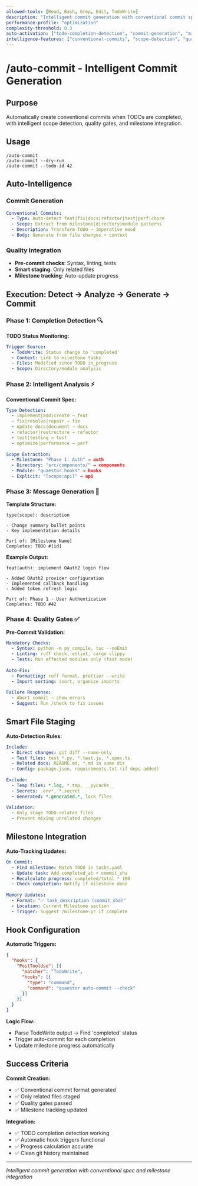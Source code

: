 ```yaml
---
allowed-tools: [Read, Bash, Grep, Edit, TodoWrite]
description: "Intelligent commit generation with conventional commit spec and milestone integration"
performance-profile: "optimization"
complexity-threshold: 0.3
auto-activation: ["todo-completion-detection", "commit-generation", "milestone-tracking"]
intelligence-features: ["conventional-commits", "scope-detection", "quality-gates"]
---
```


# /auto-commit - Intelligent Commit Generation

## Purpose
Automatically create conventional commits when TODOs are completed, with intelligent scope detection, quality gates, and milestone integration.

## Usage
```
/auto-commit
/auto-commit --dry-run
/auto-commit --todo-id 42
```

## Auto-Intelligence

### Commit Generation
```yaml
Conventional Commits:
  - Type: Auto-detect feat|fix|docs|refactor|test|perf|chore
  - Scope: Extract from milestone|directory|module patterns
  - Description: Transform TODO → imperative mood
  - Body: Generate from file changes + context
```

### Quality Integration
- **Pre-commit checks**: Syntax, linting, tests
- **Smart staging**: Only related files
- **Milestone tracking**: Auto-update progress

## Execution: Detect → Analyze → Generate → Commit

### Phase 1: Completion Detection 🔍
**TODO Status Monitoring:**
```yaml
Trigger Source:
  - TodoWrite: Status change to 'completed'
  - Context: Link to milestone tasks
  - Files: Modified since TODO in_progress
  - Scope: Directory/module analysis
```

### Phase 2: Intelligent Analysis ⚡
**Conventional Commit Spec:**
```yaml
Type Detection:
  - implement|add|create → feat
  - fix|resolve|repair → fix
  - update docs|document → docs
  - refactor|restructure → refactor
  - test|testing → test
  - optimize|performance → perf
  
Scope Extraction:
  - Milestone: "Phase 1: Auth" → auth
  - Directory: "src/components/" → components
  - Module: "quaestor.hooks" → hooks
  - Explicit: "[scope:api]" → api
```

### Phase 3: Message Generation 📝
**Template Structure:**
```
type(scope): description

- Change summary bullet points
- Key implementation details

Part of: [Milestone Name]
Completes: TODO #[id]
```

**Example Output:**
```
feat(auth): implement OAuth2 login flow

- Added OAuth2 provider configuration
- Implemented callback handling
- Added token refresh logic

Part of: Phase 1 - User Authentication
Completes: TODO #42
```

### Phase 4: Quality Gates ✅
**Pre-Commit Validation:**
```yaml
Mandatory Checks:
  - Syntax: python -m py_compile, tsc --noEmit
  - Linting: ruff check, eslint, cargo clippy
  - Tests: Run affected modules only (fast mode)
  
Auto-Fix:
  - Formatting: ruff format, prettier --write
  - Import sorting: isort, organize imports
  
Failure Response:
  - Abort commit → show errors
  - Suggest: Run /check to fix issues
```

## Smart File Staging

**Auto-Detection Rules:**
```yaml
Include:
  - Direct changes: git diff --name-only
  - Test files: test_*.py, *.test.js, *.spec.ts
  - Related docs: README.md, *.md in same dir
  - Config: package.json, requirements.txt (if deps added)
  
Exclude:
  - Temp files: *.log, *.tmp, __pycache__
  - Secrets: .env*, *.secret
  - Generated: *.generated.*, lock files
  
Validation:
  - Only stage TODO-related files
  - Prevent mixing unrelated changes
```

## Milestone Integration

**Auto-Tracking Updates:**
```yaml
On Commit:
  - Find milestone: Match TODO in tasks.yaml
  - Update task: Add completed_at + commit_sha
  - Recalculate progress: completed/total * 100
  - Check completion: Notify if milestone done
  
Memory Updates:
  - Format: "✅ task_description (commit_sha)"
  - Location: Current Milestone section
  - Trigger: Suggest /milestone-pr if complete
```

## Hook Configuration

**Automatic Triggers:**
```json
{
  "hooks": {
    "PostToolUse": [{
      "matcher": "TodoWrite",
      "hooks": [{
        "type": "command",
        "command": "quaestor auto-commit --check"
      }]
    }]
  }
}
```

**Logic Flow:**
- Parse TodoWrite output → Find 'completed' status
- Trigger auto-commit for each completion
- Update milestone progress automatically

## Success Criteria

**Commit Creation:**
- ✅ Conventional commit format generated
- ✅ Only related files staged
- ✅ Quality gates passed
- ✅ Milestone tracking updated

**Integration:**
- ✅ TODO completion detection working
- ✅ Automatic hook triggers functional
- ✅ Progress calculation accurate
- ✅ Clean git history maintained

---
*Intelligent commit generation with conventional spec and milestone integration*